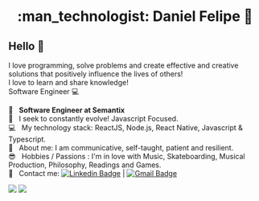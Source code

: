 <h1 align="center"> :man_technologist: Daniel Felipe 🚀</h1>
 
## Hello 👋
I love programming, solve problems and create effective and creative solutions that positively influence the lives of others!
<br/> I love to learn and share knowledge!
<br/> Software Engineer :computer:

 :rocket:  &nbsp; **Software Engineer at Semantix**
 <br/> :purple_heart: &nbsp; I seek to constantly evolve! Javascript Focused.
 <br/> :computer: &nbsp; My technology stack: ReactJS, Node.js, React Native, Javascript & Typescript.
 <br/> 💬  &nbsp; About me: I am communicative, self-taught, patient and resilient. 
 <br/> :sunglasses: &nbsp; Hobbies / Passions : I'm in love with Music, Skateboarding, Musical Production, Philosophy, Readings and Games.
 <br/> :email: &nbsp; Contact me: [![Linkedin Badge](https://img.shields.io/badge/-DanielFelipe-blue?style=flat-square&logo=Linkedin&logoColor=white&link=https://www.linkedin.com/in/danielfelipedeveloper/)](https://www.linkedin.com/in/danielfelipedeveloper/) 
| 
[![Gmail Badge](https://img.shields.io/badge/-danielfelipedeveloper@gmail.com-c14438?style=flat-square&logo=Gmail&logoColor=white&link=mailto:danielfelipedeveloper@gmail.com)](mailto:danielfelipedeveloper@gmail.com)

<div>
  <img src="https://github-readme-stats.vercel.app/api?username=DanielFelipeDeveloper&show_icons=true&theme=midnight-purple"/>
  <img align="top"src="https://github-readme-stats.vercel.app/api/top-langs/?username=DanielFelipeDeveloper&layout=compact&hide=shell&theme=midnight-purple"/>
</div>






